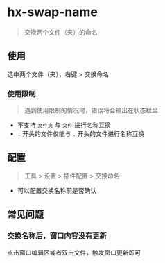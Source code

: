 ﻿# hx-swap-name

> 交换两个文件（夹）的命名

## 使用

选中两个文件（夹），右键 > 交换命名

### 使用限制

> 遇到使用限制的情况时，错误将会输出在状态栏里

* 不支持 `文件夹` 与 `文件` 进行名称互换
* `.` 开头的文件仅能与 `.` 开头的文件进行名称互换

## 配置

> 工具 > 设置 > 插件配置 > 交换命名

* 可以配置交换名称前是否确认

## 常见问题

### 交换名称后，窗口内容没有更新

点击窗口编辑区或者双击文件，触发窗口更新即可
